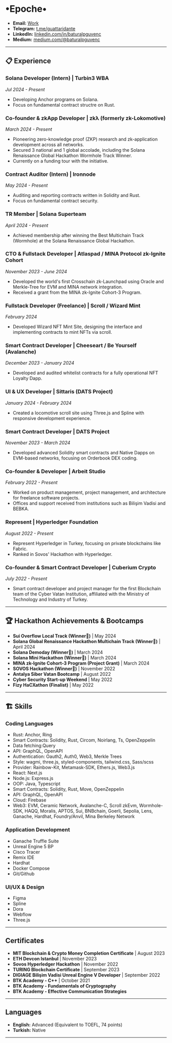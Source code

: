 # •Epoche• 

- **Email:** [Work](mailto:baturalp@zk-lokomotive.xyz)
- **Telegram:** [t.me/guattaridante](https://t.me/guattaridante)
- **LinkedIn:** [linkedin.com/in/baturalpguvenc](https://www.linkedin.com/in/baturalpguvenc)
- **Medium:** [medium.com/@baturalpguvenc](https://medium.com/@baturalpguvenc)

---

## 📋 Experience

### **Solana Developer (Intern) | Turbin3 WBA**
*Jul 2024 - Present*

- Developing Anchor programs on Solana.
- Focus on fundamental contract structre on Rust.


### **Co-founder & zkApp Developer | zkλ (formerly zk-Lokomotive)**
*March 2024 - Present*

- Pioneering zero-knowledge proof (ZKP) research and zk-application development across all networks.
- Secured 3 national and 1 global accolade, including the Solana Renaissance Global Hackathon Wormhole Track Winner.
- Currently on a funding tour with the initiative.

### **Contract Auditor (Intern) | Ironnode**
*May 2024 - Present*

- Auditing and reporting contracts written in Solidity and Rust.
- Focus on fundamental contract security.

### **TR Member | Solana Superteam**
*April 2024 - Present*

- Achieved membership after winning the Best Multichain Track (Wormhole) at the Solana Renaissance Global Hackathon.

### **CTO & Fullstack Developer | Atlaspad / MINA Protocol zk-Ignite Cohort**
*November 2023 - June 2024*

- Developed the world's first Crosschain zk-Launchpad using Oracle and Merkle-Tree for EVM and MINA network integration.
- Received a grant from the MINA zk-Ignite Cohort-3 Program.

### **Fullstack Developer (Freelance) | Scroll / Wizard Mint**
*February 2024*

- Developed Wizard NFT Mint Site, designing the interface and implementing contracts to mint NFTs via scroll.

### **Smart Contract Developer | Cheeseart / Be Yourself (Avalanche)**
*December 2023 - January 2024*

- Developed and audited whitelist contracts for a fully operational NFT Loyalty Dapp.

### **UI & UX Developer | Sittaris (DATS Project)**
*January 2024 - February 2024*

- Created a locomotive scroll site using Three.js and Spline with responsive development experience.

### **Smart Contract Developer | DATS Project**
*November 2023 - March 2024*

- Developed advanced Solidity smart contracts and Native Dapps on EVM-based networks, focusing on Orderbook DEX coding.

### **Co-founder & Developer | Arbeit Studio**
*February 2022 - Present*

- Worked on product management, project management, and architecture for freelance software projects.
- Offices and support received from institutions such as Bilişim Vadisi and BEBKA.

### **Represent | Hyperledger Foundation**
*August 2022 - Present*

- Represent Hyperledger in Turkey, focusing on private blockchains like Fabric.
- Ranked in Sovos' Hackathon with Hyperledger.

### **Co-founder & Smart Contract Developer | Cuberium Crypto**
*July 2022 - Present*

- Smart contract developer and project manager for the first Blockchain team of the Cyber Vatan Institution, affiliated with the Ministry of Technology and Industry of Turkey.

---

## 🏆 Hackathon Achievements & Bootcamps

- **Sui Overflow Local Track (Winner🥇)** | May 2024
- **Solana Global Renaissance Hackathon Multichain Track (Winner🥇)** | April 2024
- **Solana Demoday (Winner🥈)** | March 2024
- **Solana Mini Hackathon (Winner🥇)** | March 2024
- **MINA zk-Ignite Cohort-3 Program (Project Grant)** | March 2024
- **SOVOS Hackathon (Winner🥈)** | November 2022
- **Antalya Siber Vatan Bootcamp** | August 2022
- **Cyber Security Start-up Weekend** | May 2022
- **Fizy HaCXathon (Finalist)** | May 2022

---

## 🏗️ Skills

### **Coding Languages**
- Rust: Anchor, Ring
- Smart Contracts: Solidity, Rust, Circom, Noirlang, Ts,  OpenZeppelin
- Data fetching:Query
- API: GraphQL, OpenAPI
- Authentication: Oauth2, Auth0, Web3, Merkle Trees
- Style: wagmi, three.js, styled-components, tailwind.css, Sass/scss
- Provider: Rainbow-Kit, Metamask-SDK, Ethers.js, Web3.js
- React: Next.js
- Node.js: Express.js
- OOP:  Java, Typescript
- Smart Contracts: Solidity, Rust, Move, OpenZeppelin
- API: GraphQL, OpenAPI
- Cloud: Firebase
- Web3: EVM, Ceramic Network, Avalanche-C, Scroll zkEvm, Wormhole-SDK, HAQQ, Moralis, APTOS, Sui, BNBchain, Goerli, Sepolia, Lens, Ganache, Hardhat, Foundry/Anvil, Mina Berkeley Network

### **Application Development**
- Ganache Truffle Suite
- Unreal Engine 5 BP
- Cisco Tracer
- Remix IDE
- Hardhat
- Docker Compose
- Git/Github

### **UI/UX & Design**
- Figma
- Spline
- Dora
- Webflow
- Three.js

---

## Certificates

- **MIT Blockchain & Crypto Money Completion Certificate** | August 2023
- **ETH Devcon Istanbul** | November 2023
- **Sovos Hyperledger Hackathon** | November 2022
- **TURING Blockchain Certificate** | September 2023
- **DIGIAGE Bilişim Vadisi Unreal Engine V Developer** | September 2022
- **BTK Academy - C++** | October 2021
- **BTK Academy - Fundamentals of Cryptography**
- **BTK Academy - Effective Communication Strategies**

---

## Languages

- **English:** Advanced (Equivalent to TOEFL, 74 points)
- **Turkish:** Native

---
